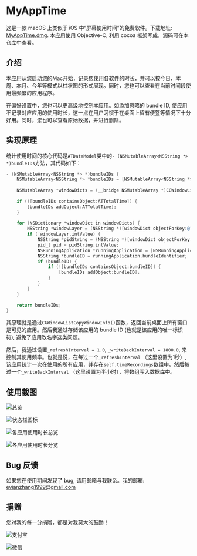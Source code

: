 #  MyAppTime
这是一款 macOS 上类似于 iOS 中“屏幕使用时间”的免费软件。下载地址: [MyAppTime.dmg](https://github.com/Evian-Zhang/MyAppTime/releases/download/v1.1/MyAppTime.dmg). 本应用使用 Objective-C, 利用 cocoa 框架写成，源码可在本仓库中查看。

## 介绍

本应用从您启动您的Mac开始，记录您使用各软件的时长，并可以按今日、本周、本月、今年等模式以柱状图的形式展现。同时，您也可以查看在当前时间段使用最频繁的应用程序。

在偏好设置中，您也可以更高级地控制本应用。如添加忽略的 bundle ID, 使应用不记录对应应用的使用时长，这一点在用户习惯于在桌面上留有便签等情况下十分好用。同时，您也可以查看原始数据，并进行删除。

## 实现原理

统计使用时间的核心代码是`ATDataModel`类中的`- (NSMutableArray<NSString *> *)bundleIDs`方法，其代码如下：

```objective-c
- (NSMutableArray<NSString *> *)bundleIDs {
    NSMutableArray<NSString *> *bundleIDs = [NSMutableArray<NSString *> array];
    
    NSMutableArray *windowDicts = (__bridge NSMutableArray *)CGWindowListCopyWindowInfo(kCGWindowListOptionOnScreenOnly | kCGWindowListExcludeDesktopElements, kCGNullWindowID);
    
    if (![bundleIDs containsObject:ATTotalTime]) {
        [bundleIDs addObject:ATTotalTime];
    }
    
    for (NSDictionary *windowDict in windowDicts) {
        NSString *windowLayer = (NSString *)[windowDict objectForKey:@"kCGWindowLayer"];
        if (!windowLayer.intValue) {
            NSString *pidString = (NSString *)[windowDict objectForKey:@"kCGWindowOwnerPID"];
            pid_t pid = pidString.intValue;
            NSRunningApplication *runningApplication = [NSRunningApplication runningApplicationWithProcessIdentifier:pid];
            NSString *bundleID = runningApplication.bundleIdentifier;
            if (bundleID) {
                if (![bundleIDs containsObject:bundleID]) {
                    [bundleIDs addObject:bundleID];
                }
            }
        }
    }
    
    return bundleIDs;
}
```

其原理就是通过`CGWindowListCopyWindowInfo()`函数，返回当前桌面上所有窗口是可见的应用。然后我通过存储该应用的 bundle ID (也就是该应用的唯一标识符), 避免了应用改名字这类问题。

然后，我通过设置`_refreshInterval = 1.0`, `_writeBackInterval = 1800.0`, 来控制其使用频率。也就是说，在每过一个`_refreshInterval` （这里设置为1秒）, 该应用统计一次在使用的所有应用，并存在`self.timeRecordings`数组中。然后每过一个`_writeBackInterval` （这里设置为半小时），将数组写入数据库中。

## 使用截图

![总览](Readme_assets/total.png)

![状态栏图标](Readme_assets/popover.png)

![各应用使用时长总览](Readme_assets/mainWindow.png)

![各应用使用时长分览](Readme_assets/appWindow.png)

## Bug 反馈

如果您在使用期间发现了 bug, 请用邮箱与我联系。我的邮箱: evianzhang1999@gmail.com

## 捐赠

您对我的每一分捐赠，都是对我莫大的鼓励！

![支付宝](Readme_assets/alipay.jpg)

![微信](Readme_assets/wechat.jpg)

